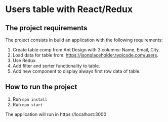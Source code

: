 # Users table with React/Redux

## The project requirements

The project consists in build an application with the following requirements:

1. Create table comp from Ant Design with 3 columns: Name, Email, City.
2. Load data for table from: https://jsonplaceholder.typicode.com/users.
3. Use Redux.
4. Add filter and sorter functionality to table.
5. Add new component to display always first row data of table.

## How to run the project 

1. Run `npm install`
2. Run `npm start`

The application will run in https://localhost:3000
